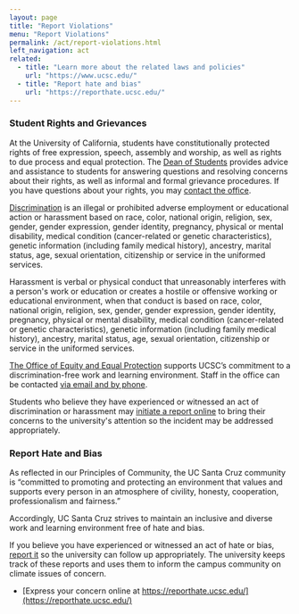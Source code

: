 ```yaml
---
layout: page
title: "Report Violations"
menu: "Report Violations"
permalink: /act/report-violations.html
left_navigation: act
related:
  - title: "Learn more about the related laws and policies"
    url: "https://www.ucsc.edu/"
  - title: "Report hate and bias"
    url: "https://reporthate.ucsc.edu/"
---
```


### Student Rights and Grievances

At the University of California, students have constitutionally protected rights of free expression, speech, assembly and worship, as well as rights to due process and equal protection. The [Dean of Students](https://deanofstudents.ucsc.edu/) provides advice and assistance to students for answering questions and resolving concerns about their rights, as well as informal and formal grievance procedures. If you have questions about your rights, you may [contact the office](https://deanofstudents.ucsc.edu/about/contact.html).

[Discrimination](https://equity.ucsc.edu/index.html) is an illegal or prohibited adverse employment or educational action or harassment based on race, color, national origin, religion, sex, gender, gender expression, gender identity, pregnancy, physical or mental disability, medical condition (cancer-related or genetic characteristics), genetic information (including family medical history), ancestry, marital status, age, sexual orientation, citizenship or service in the uniformed services.

Harassment is verbal or physical conduct that unreasonably interferes with a person's work or education or creates a hostile or offensive working or educational environment, when that conduct is based on race, color, national origin, religion, sex, gender, gender expression, gender identity, pregnancy, physical or mental disability, medical condition (cancer-related or genetic characteristics), genetic information (including family medical history), ancestry, marital status, age, sexual orientation, citizenship or service in the uniformed services.

[The Office of Equity and Equal Protection](https://equity.ucsc.edu/index.html) supports UCSC’s commitment to a discrimination-free work and learning environment. Staff in the office can be contacted [via email and by phone](https://equity.ucsc.edu/about/contact.html).

Students who believe they have experienced or witnessed an act of discrimination or harassment may [initiate a report online](https://equity.ucsc.edu/index.html) to bring their concerns to the university's attention so the incident may be addressed appropriately.   

### Report Hate and Bias

As reflected in our Principles of Community, the UC Santa Cruz community is “committed to promoting and protecting an environment that values and supports every person in an atmosphere of civility, honesty, cooperation, professionalism and fairness.”

Accordingly, UC Santa Cruz strives to maintain an inclusive and diverse work and learning environment free of hate and bias.

If you believe you have experienced or witnessed an act of hate or bias, [report it](https://reporthate.ucsc.edu/) so the university can follow up appropriately. The university keeps track of these reports and uses them to inform the campus community on climate issues of concern.

- [Express your concern online at https://reporthate.ucsc.edu/](https://reporthate.ucsc.edu/)

